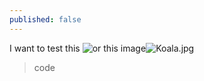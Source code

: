 ```yaml
---
published: false
---
```

I want to test this 
![or this image]({{site.baseurl}}/_posts/Koala.jpg)![Koala.jpg]({{site.baseurl}}/_posts/Koala.jpg)

> code